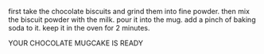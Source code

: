 first take the chocolate biscuits and grind them into fine powder.
then mix the biscuit powder with the milk.
pour it into the mug.
add a pinch of baking soda to it.
keep it in the oven for 2 minutes.

YOUR CHOCOLATE MUGCAKE IS READY
